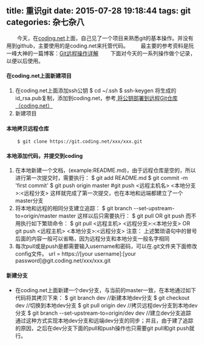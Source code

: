 title: 重识git
date: 2015-07-28 19:18:44
tags: git
categories: 杂七杂八
---

　　今天，在[coding.net](www.coding.net)上面，自己见了一个项目来熟悉git的基本操作。并没有用到github，主要使用的是coding.net来托管代码。
　　最主要的参考资料是阮一峰大神的一篇博客：[Git远程操作详解](http://www.ruanyifeng.com/blog/2014/06/git_remote.html)
　　下面对今天的一系列操作做个记录，以便以后使用。
<!-- more -->

#### 在coding.net上面新建项目 ####
1. 在coding.net上面添加ssh公钥
		$ cd ~/.ssh
    	$ ssh-keygen
将生成的id_rsa.pub复制，添加到coding.net，参考[ 将公钥部署到远程Git仓库（coding.net）](http://segmentfault.com/a/1190000002737818)
2. 新建项目

#### 本地拷贝远程仓库 ####
		$ git clone https://git.coding.net/xxx/xxx.git

#### 本地添加代码，并提交到coding ####
1. 在本地新建一个文档，(example:README.md)，由于远程仓库是空的，所以进行第一次提交时，需要执行：
		$ git add README.md
        $ git commit -m 'first commit'
        $ git push origin master #git push <远程主机名> <本地分支>:<远程分支>
这样就完成了第一次提交，也在本地和远端都建立了一个master分支
2. 将本地和远程的相同分支建立追踪：
		$ git branch --set-upstream-to=origin/master master
这样以后只需要执行：
		$ git pull OR git push
而不用执行如下繁琐命令：
		$ git pull <远程主机> <远程分支>:<本地分支> OR git push <远程主机> <本地分支>:<远程分支>
注意： 上述繁琐语句中的冒号后面的内容一般可以省略，因为远程分支和本地分支一般名字相同
3. 每次pull或是push是都需要输入username和密码，可以在.git文件夹下面修改config文件。
		url = https://[your username]:[your password]@git.coding.net/xxx/xxx.git

#### 新建分支 ####
*  在coding.net上面新建一个dev分支，与当前的master一致，在本地通过如下代码将其拷贝下来：
		$ git branch dev  //新建本地dev分支
        $ git checkout dev //切换到本地dev分支
        $ git pull origin dev //拷贝远程dev分支到本地dev分支
        $ git branch --set-upstream-to=origin/dev dev //建立dev分支追踪
通过这种方式实现本地dev分支和远端dev分支的同步；并且，由于建了追踪的原因，之后在dev分支下面的pull和push操作也只需要git pull和git push就行。




